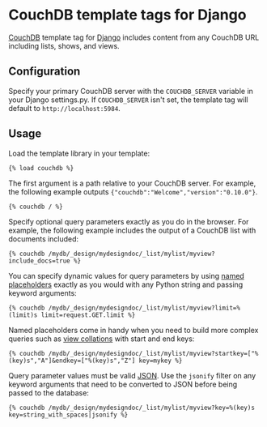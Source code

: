 # CouchDB template tags for Django

[CouchDB](http://couchdb.apache.org) template tag for
[Django](http://www.djangoproject.com) includes content from any CouchDB URL
including lists, shows, and views.

## Configuration

Specify your primary CouchDB server with the ``COUCHDB_SERVER`` variable in your
Django settings.py. If ``COUCHDB_SERVER`` isn't set, the template tag will
default to ``http://localhost:5984``.

## Usage

Load the template library in your template:

    {% load couchdb %}

The first argument is a path relative to your CouchDB server. For example, the
following example outputs ``{"couchdb":"Welcome","version":"0.10.0"}``.

    {% couchdb / %}

Specify optional query parameters exactly as you do in the browser. For example,
the following example includes the output of a CouchDB list with documents
included:

    {% couchdb /mydb/_design/mydesigndoc/_list/mylist/myview?include_docs=true %}

You can specify dynamic values for query parameters by using [named
placeholders](http://docs.python.org/library/stdtypes.html#string-formatting-operations)
exactly as you would with any Python string and passing keyword arguments:

    {% couchdb /mydb/_design/mydesigndoc/_list/mylist/myview?limit=%(limit)s limit=request.GET.limit %}

Named placeholders come in handy when you need to build more complex queries
such as [view collations](http://wiki.apache.org/couchdb/View_collation) with
start and end keys:

    {% couchdb /mydb/_design/mydesigndoc/_list/mylist/myview?startkey=["%(key)s","A"]&endkey=["%(key)s","Z"] key=mykey %}

Query parameter values must be valid [JSON](http://www.json.org/). Use the
``jsonify`` filter on any keyword arguments that need to be converted to JSON
before being passed to the database:

    {% couchdb /mydb/_design/mydesigndoc/_list/mylist/myview?key=%(key)s key=string_with_spaces|jsonify %}
